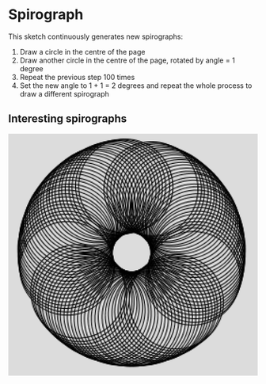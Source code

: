 # Spirograph

This sketch continuously generates new spirographs:

1. Draw a circle in the centre of the page
2. Draw another circle in the centre of the page, rotated by angle = 1 degree
3. Repeat the previous step 100 times
4. Set the new angle to 1 + 1 = 2 degrees and repeat the whole process to draw a different spirograph

## Interesting spirographs
![](121.png)


